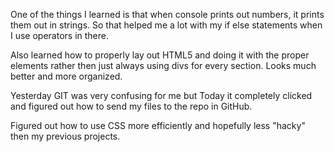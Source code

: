 
One of the things I learned is that when console prints out numbers, it prints them out in strings.
So that helped me a lot with my if else statements when I use operators in there.

Also learned how to properly lay out HTML5 and doing it with the proper elements rather then just always using divs for every section. Looks much better and more organized.


Yesterday GIT was very confusing for me but Today it completely clicked and figured out how to send my files to the repo in GitHub.

Figured out how to use CSS more efficiently and hopefully less "hacky" then my previous projects.
